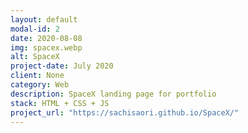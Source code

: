 ```yaml
---
layout: default
modal-id: 2
date: 2020-08-08
img: spacex.webp
alt: SpaceX
project-date: July 2020
client: None
category: Web
description: SpaceX landing page for portfolio
stack: HTML + CSS + JS
project_url: "https://sachisaori.github.io/SpaceX/"
---
```

